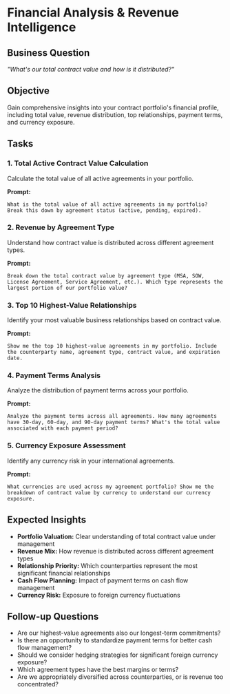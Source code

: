 # Financial Analysis & Revenue Intelligence

## Business Question
*"What's our total contract value and how is it distributed?"*

## Objective
Gain comprehensive insights into your contract portfolio's financial profile, including total value, revenue distribution, top relationships, payment terms, and currency exposure.

## Tasks

### 1. Total Active Contract Value Calculation
Calculate the total value of all active agreements in your portfolio.

**Prompt:**
```
What is the total value of all active agreements in my portfolio? Break this down by agreement status (active, pending, expired).
```

### 2. Revenue by Agreement Type
Understand how contract value is distributed across different agreement types.

**Prompt:**
```
Break down the total contract value by agreement type (MSA, SOW, License Agreement, Service Agreement, etc.). Which type represents the largest portion of our portfolio value?
```

### 3. Top 10 Highest-Value Relationships
Identify your most valuable business relationships based on contract value.

**Prompt:**
```
Show me the top 10 highest-value agreements in my portfolio. Include the counterparty name, agreement type, contract value, and expiration date.
```

### 4. Payment Terms Analysis
Analyze the distribution of payment terms across your portfolio.

**Prompt:**
```
Analyze the payment terms across all agreements. How many agreements have 30-day, 60-day, and 90-day payment terms? What's the total value associated with each payment period?
```

### 5. Currency Exposure Assessment
Identify any currency risk in your international agreements.

**Prompt:**
```
What currencies are used across my agreement portfolio? Show me the breakdown of contract value by currency to understand our currency exposure.
```

## Expected Insights

- **Portfolio Valuation:** Clear understanding of total contract value under management
- **Revenue Mix:** How revenue is distributed across different agreement types
- **Relationship Priority:** Which counterparties represent the most significant financial relationships
- **Cash Flow Planning:** Impact of payment terms on cash flow management
- **Currency Risk:** Exposure to foreign currency fluctuations

## Follow-up Questions

- Are our highest-value agreements also our longest-term commitments?
- Is there an opportunity to standardize payment terms for better cash flow management?
- Should we consider hedging strategies for significant foreign currency exposure?
- Which agreement types have the best margins or terms?
- Are we appropriately diversified across counterparties, or is revenue too concentrated?
